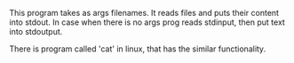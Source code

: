 This program takes as args filenames. It reads files and puts their content into stdout. In case when there is no args prog reads stdinput, then put text into stdoutput.

There is program called 'cat' in linux, that has the similar functionality. 
